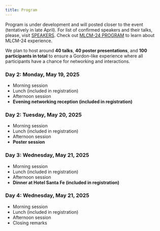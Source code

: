 ```yaml
---
title: Program
---
```


Program is under development and will posted closer to the event (tentatively in late April).
For list of confirmed speakers and their talks, please, visit [SPEAKERS](/speakers). Check out [MLCM-24 PROGRAM](https://mlcm-25.github.io/mlcm-24/program) to learn about MLCM-24 experience.


We plan to host around **40 talks**, **40 poster presentations**, and **100 participants in total** to ensure a Gordon-like experience where all participants have a chance for networking and interactions.  

### Day 2: Monday, May 19, 2025  
- Morning session  
- Lunch (included in registration)  
- Afternoon session  
- **Evening networking reception (included in registration)**  

### Day 2: Tuesday, May 20, 2025  
- Morning session  
- Lunch (included in registration)  
- Afternoon session  
- **Poster session**  


### Day 3: Wednesday, May 21, 2025  
- Morning session  
- Lunch (included in registration)  
- Afternoon session  
- **Dinner at Hotel Santa Fe (included in registration)**  


### Day 4: Wednesday, May 21, 2025  
- Morning session  
- Lunch (included in registration)  
- Afternoon session  
- Closing remarks